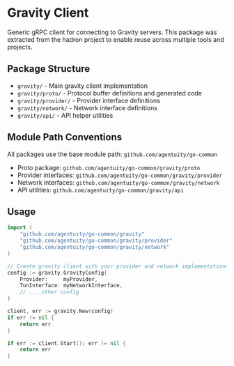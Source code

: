 # Gravity Client

Generic gRPC client for connecting to Gravity servers. This package was extracted from the hadron project to enable reuse across multiple tools and projects.

## Package Structure

- `gravity/` - Main gravity client implementation
- `gravity/proto/` - Protocol buffer definitions and generated code
- `gravity/provider/` - Provider interface definitions
- `gravity/network/` - Network interface definitions  
- `gravity/api/` - API helper utilities

## Module Path Conventions

All packages use the base module path: `github.com/agentuity/go-common`

- Proto package: `github.com/agentuity/go-common/gravity/proto`
- Provider interfaces: `github.com/agentuity/go-common/gravity/provider`
- Network interfaces: `github.com/agentuity/go-common/gravity/network`
- API utilities: `github.com/agentuity/go-common/gravity/api`

## Usage

```go
import (
    "github.com/agentuity/go-common/gravity"
    "github.com/agentuity/go-common/gravity/provider"
    "github.com/agentuity/go-common/gravity/network"
)

// Create gravity client with your provider and network implementations
config := gravity.GravityConfig{
    Provider:     myProvider,
    TunInterface: myNetworkInterface,
    // ... other config
}

client, err := gravity.New(config)
if err != nil {
    return err
}

if err := client.Start(); err != nil {
    return err
}
```
